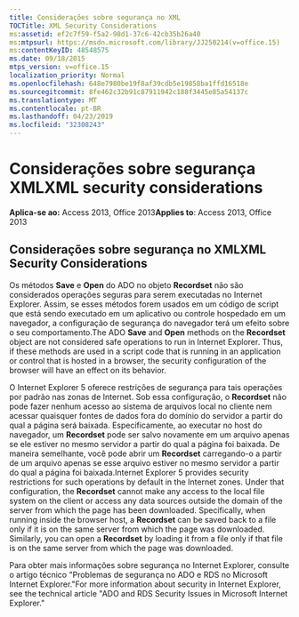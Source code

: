```yaml
---
title: Considerações sobre segurança no XML
TOCTitle: XML Security Considerations
ms:assetid: ef2c7f59-f5a2-98d1-37c6-42cb35b26a40
ms:mtpsurl: https://msdn.microsoft.com/library/JJ250214(v=office.15)
ms:contentKeyID: 48548575
ms.date: 09/18/2015
mtps_version: v=office.15
localization_priority: Normal
ms.openlocfilehash: 648e7980be19f8af39cdb5e19858ba1ffd16518e
ms.sourcegitcommit: 8fe462c32b91c87911942c188f3445e85a54137c
ms.translationtype: MT
ms.contentlocale: pt-BR
ms.lasthandoff: 04/23/2019
ms.locfileid: "32308243"
---
```

# <a name="xml-security-considerations"></a><span data-ttu-id="b22c8-102">Considerações sobre segurança XML</span><span class="sxs-lookup"><span data-stu-id="b22c8-102">XML security considerations</span></span>


<span data-ttu-id="b22c8-103">**Aplica-se ao:** Access 2013, Office 2013</span><span class="sxs-lookup"><span data-stu-id="b22c8-103">**Applies to**: Access 2013, Office 2013</span></span>

## <a name="xml-security-considerations"></a><span data-ttu-id="b22c8-104">Considerações sobre segurança no XML</span><span class="sxs-lookup"><span data-stu-id="b22c8-104">XML Security Considerations</span></span>

<span data-ttu-id="b22c8-p101">Os métodos **Save** e **Open** do ADO no objeto **Recordset** não são considerados operações seguras para serem executadas no Internet Explorer. Assim, se esses métodos forem usados em um código de script que está sendo executado em um aplicativo ou controle hospedado em um navegador, a configuração de segurança do navegador terá um efeito sobre o seu comportamento.</span><span class="sxs-lookup"><span data-stu-id="b22c8-p101">The ADO **Save** and **Open** methods on the **Recordset** object are not considered safe operations to run in Internet Explorer. Thus, if these methods are used in a script code that is running in an application or control that is hosted in a browser, the security configuration of the browser will have an effect on its behavior.</span></span>

<span data-ttu-id="b22c8-p102">O Internet Explorer 5 oferece restrições de segurança para tais operações por padrão nas zonas de Internet. Sob essa configuração, o **Recordset** não pode fazer nenhum acesso ao sistema de arquivos local no cliente nem acessar quaisquer fontes de dados fora do domínio do servidor a partir do qual a página será baixada. Especificamente, ao executar no host do navegador, um **Recordset** pode ser salvo novamente em um arquivo apenas se ele estiver no mesmo servidor a partir do qual a página foi baixada. De maneira semelhante, você pode abrir um **Recordset** carregando-o a partir de um arquivo apenas se esse arquivo estiver no mesmo servidor a partir do qual a página foi baixada.</span><span class="sxs-lookup"><span data-stu-id="b22c8-p102">Internet Explorer 5 provides security restrictions for such operations by default in the Internet zones. Under that configuration, the **Recordset** cannot make any access to the local file system on the client or access any data sources outside the domain of the server from which the page has been downloaded. Specifically, when running inside the browser host, a **Recordset** can be saved back to a file only if it is on the same server from which the page was downloaded. Similarly, you can open a **Recordset** by loading it from a file only if that file is on the same server from which the page was downloaded.</span></span>

<span data-ttu-id="b22c8-111">Para obter mais informações sobre segurança no Internet Explorer, consulte o artigo técnico "Problemas de segurança no ADO e RDS no Microsoft Internet Explorer."</span><span class="sxs-lookup"><span data-stu-id="b22c8-111">For more information about security in Internet Explorer, see the technical article "ADO and RDS Security Issues in Microsoft Internet Explorer."</span></span>

